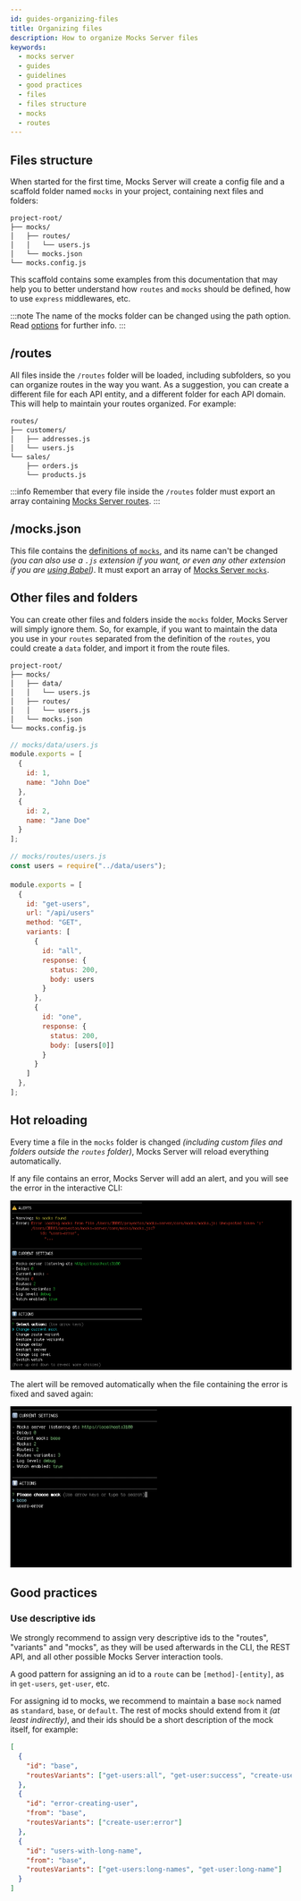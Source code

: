 ```yaml
---
id: guides-organizing-files
title: Organizing files
description: How to organize Mocks Server files
keywords:
  - mocks server
  - guides
  - guidelines
  - good practices
  - files
  - files structure
  - mocks
  - routes
---
```


## Files structure

When started for the first time, Mocks Server will create a config file and a scaffold folder named `mocks` in your project, containing next files and folders:

```
project-root/
├── mocks/
│   ├── routes/
│   │   └── users.js
│   └── mocks.json
└── mocks.config.js
```

This scaffold contains some examples from this documentation that may help you to better understand how `routes` and `mocks` should be defined, how to use `express` middlewares, etc.

:::note
The name of the mocks folder can be changed using the path option. Read [options](configuration-options.md) for further info.
:::

## /routes

All files inside the `/routes` folder will be loaded, including subfolders, so you can organize routes in the way you want. As a suggestion, you can create a different file for each API entity, and a different folder for each API domain. This will help to maintain your routes organized. For example:

```
routes/
├── customers/
│   ├── addresses.js
│   └── users.js
└── sales/
    ├── orders.js
    └── products.js
```

:::info
Remember that every file inside the `/routes` folder must export an array containing [Mocks Server routes](get-started-routes.md).
:::

## /mocks.json

This file contains the [definitions of `mocks`](get-started-mocks.md), and its name can't be changed _(you can also use a `.js` extension if you want, or even any other extension if you are [using Babel](guides-using-babel.md))_. It must export an array of [Mocks Server `mocks`](get-started-mocks.md).

## Other files and folders

You can create other files and folders inside the `mocks` folder, Mocks Server will simply ignore them. So, for example, if you want to maintain the data you use in your `routes` separated from the definition of the `routes`, you could create a `data` folder, and import it from the route files.

```
project-root/
├── mocks/
│   ├── data/
│   │   └── users.js
│   ├── routes/
│   │   └── users.js
│   └── mocks.json
└── mocks.config.js
```

```js
// mocks/data/users.js
module.exports = [
  {
    id: 1,
    name: "John Doe"
  },
  {
    id: 2,
    name: "Jane Doe"
  }
];
```

```js
// mocks/routes/users.js
const users = require("../data/users");

module.exports = [
  {
    id: "get-users",
    url: "/api/users"
    method: "GET",
    variants: [
      {
        id: "all",
        response: {
          status: 200,
          body: users
        }
      },
      {
        id: "one",
        response: {
          status: 200,
          body: [users[0]]
        }
      }
    ]
  },
];
```

## Hot reloading

Every time a file in the `mocks` folder is changed _(including custom files and folders outside the `routes` folder)_, Mocks Server will reload everything automatically.

If any file contains an error, Mocks Server will add an alert, and you will see the error in the interactive CLI:

![Interactive CLI alerts](assets/inquirer-cli-alerts.png)

The alert will be removed automatically when the file containing the error is fixed and saved again:

![Interactive CLI](assets/inquirer-cli.gif)

## Good practices

### Use descriptive ids

We strongly recommend to assign very descriptive ids to the "routes", "variants" and "mocks", as they will be used afterwards in the CLI, the REST API, and all other possible Mocks Server interaction tools.

A good pattern for assigning an id to a `route` can be `[method]-[entity]`, as in `get-users`, `get-user`, etc.

For assigning id to mocks, we recommend to maintain a base `mock` named as `standard`, `base`, or `default`. The rest of mocks should extend from it _(at least indirectly)_, and their ids should be a short description of the mock itself, for example:

```json
[
  {
    "id": "base",
    "routesVariants": ["get-users:all", "get-user:success", "create-user:success"]
  },
  {
    "id": "error-creating-user",
    "from": "base",
    "routesVariants": ["create-user:error"]
  },
  {
    "id": "users-with-long-name",
    "from": "base",
    "routesVariants": ["get-users:long-names", "get-user:long-name"]
  }
]
```

